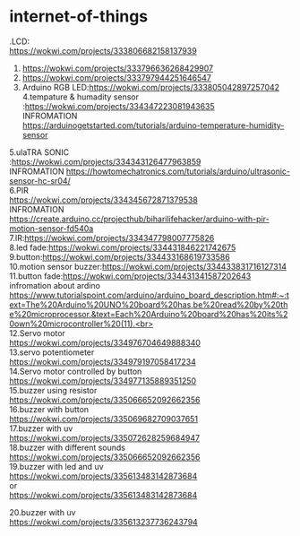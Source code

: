 # internet-of-things
.LCD:<br>
https://wokwi.com/projects/333806682158137939<br>

1.  https://wokwi.com/projects/333796636268429907<br>
2.  https://wokwi.com/projects/333797944251646547<br>
3.   Arduino RGB LED:https://wokwi.com/projects/333805042897257042<br>
4.tempature & humadity sensor :https://wokwi.com/projects/334347223081943635<br>
INFROMATION<br>
https://arduinogetstarted.com/tutorials/arduino-temperature-humidity-sensor<br>

5.ulaTRA SONIC<br>
:https://wokwi.com/projects/334343126477963859<br>
INFROMATION
https://howtomechatronics.com/tutorials/arduino/ultrasonic-sensor-hc-sr04/<br>
6.PIR<br>
https://wokwi.com/projects/334345672871379538<br>
INFROMATION<br>
https://create.arduino.cc/projecthub/biharilifehacker/arduino-with-pir-motion-sensor-fd540a<br>
7.IR:https://wokwi.com/projects/334347798007775826<br>
8.led fade:https://wokwi.com/projects/334431846221742675<br>
9.button:https://wokwi.com/projects/334433168619733586<br>
10.motion sensor buzzer:https://wokwi.com/projects/334433831716127314<br>
11.button fade:https://wokwi.com/projects/334431341587202643<br>
infromation about ardino https://www.tutorialspoint.com/arduino/arduino_board_description.htm#:~:text=The%20Arduino%20UNO%20board%20has,be%20read%20by%20the%20microprocessor.&text=Each%20Arduino%20board%20has%20its%20own%20microcontroller%20(11).<br>
<br>
12.Servo motor<br>
https://wokwi.com/projects/334976704649888340<br> 
13.servo potentiometer <br>
https://wokwi.com/projects/334979197058417234<br>
14.Servo motor controlled by button<br>
https://wokwi.com/projects/334977135889351250<br>
15.buzzer using resistor<br>
https://wokwi.com/projects/335066652092662356<br>
16.buzzer with button<br>
https://wokwi.com/projects/335069682709037651<br>
17.buzzer with uv<br>
https://wokwi.com/projects/335072628259684947<br>
18.buzzer with different sounds<br>
https://wokwi.com/projects/335066652092662356<br>
19.buzzer with led and uv<br>
https://wokwi.com/projects/335613483142873684<br>
or
<br>https://wokwi.com/projects/335613483142873684<br>

20.buzzer with uv<br>
https://wokwi.com/projects/335613237736243794
